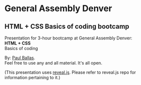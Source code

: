 # General Assembly Denver

## HTML + CSS Basics of coding bootcamp

Presentation for 3-hour bootcamp at General Assembly Denver:
<br />
**HTML + CSS**
<br />
Basics of coding

By: [Paul Ballas](https://twitter.com/paulballas).
<br />
Feel free to use any and all material. It's all open.

(This presentation uses [reveal.js](https://github.com/hakimel/reveal.js/). Please refer to reveal.js repo for information pertaining to it.)
